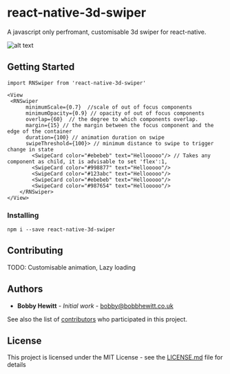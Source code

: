 # react-native-3d-swiper

A javascript only perfromant, customisable 3d swiper for react-native. 

![alt text](https://gfycat.com/gifs/detail/PaleWealthyArcherfish)

## Getting Started

```JSX
import RNSwiper from 'react-native-3d-swiper'

<View
 <RNSwiper
      minimumScale={0.7}  //scale of out of focus components
      minimumOpacity={0.9} // opacity of out of focus components
      overlap={60}  // the degree to which components overlap.  
      margin={15} // the margin between the focus component and the edge of the container
      duration={100} // animation duration on swipe
      swipeThreshold={100}> // minimum distance to swipe to trigger change in state
        <SwipeCard color="#ebebeb" text="Hellooooo"/> // Takes any component as child, it is advisable to set 'flex':1, 
        <SwipeCard color="#998877" text="Hellooooo"/>
        <SwipeCard color="#123abc" text="Hellooooo"/>
        <SwipeCard color="#ebebeb" text="Hellooooo"/>
        <SwipeCard color="#987654" text="Hellooooo"/>
    </RNSwiper>
</View>
```

### Installing

```
npm i --save react-native-3d-swiper
```


## Contributing

TODO: Customisable animation, Lazy loading


## Authors

* **Bobby Hewitt** - *Initial work* - <bobby@bobbhewitt.co.uk> 

See also the list of [contributors](https://github.com/Bobby-hewitt/react-native-3d-swiper) who participated in this project.

## License

This project is licensed under the MIT License - see the [LICENSE.md](LICENSE.md) file for details

